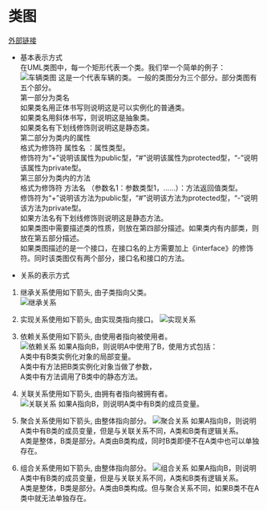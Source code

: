 # 类图
[外部链接](https://blog.csdn.net/ibukikonoha/article/details/80643959)
- 基本表示方式  
在UML类图中，每一个矩形代表一个类。我们举一个简单的例子：
![车辆类图](/docs/uml/images/car_class.png)
这是一个代表车辆的类。 
一般的类图分为三个部分。部分类图有五个部分。   
第一部分为类名  
如果类名用正体书写则说明这是可以实例化的普通类。  
如果类名用斜体书写，则说明这是抽象类。  
如果类名有下划线修饰则说明这是静态类。  
第二部分为类内的属性  
格式为修饰符 属性名 ：属性类型。  
修饰符为“+”说明该属性为public型，“#”说明该属性为protected型，“-”说明该属性为private型。  
第三部分为类内的方法  
格式为修饰符 方法名 （参数名1：参数类型1，……）：方法返回值类型。  
修饰符为“+”说明该方法为public型，“#”说明该方法为protected型，“-”说明该方法为private型。  
如果方法名有下划线修饰则说明这是静态方法。  
如果类图中需要描述类的性质，则放在第四部分描述。如果类内有内部类，则放在第五部分描述。  
如果类图描述的是一个接口，在接口名的上方需要加上《interface》的修饰符。同时该类图仅有两个部分，接口名和接口的方法。  

- 关系的表示方式
1. 继承关系使用如下箭头, 由子类指向父类。  
![继承关系](/docs/uml/images/extends.png)

2. 实现关系使用如下箭头, 由实现类指向接口。
![实现关系](/docs/uml/images/implements.png)

3. 依赖关系使用如下箭头, 由使用者指向被使用者。  
![依赖关系](/docs/uml/images/dependence.png)
如果A指向B，则说明A中使用了B，使用方式包括：  
A类中有B类实例化对象的局部变量。  
A类中有方法把B类实例化对象当做了参数，  
A类中有方法调用了B类中的静态方法。

4. 关联关系使用如下箭头, 由拥有者指向被拥有者。  
![关联关系](/docs/uml/images/associate.png)
如果A指向B，则说明A类中有B类的成员变量。  

5. 聚合关系使用如下箭头, 由整体指向部分。
![聚合关系](/docs/uml/images/aggregation.png)
如果A指向B，则说明A类中有B类的成员变量，但是与关联关系不同，A类和B类有逻辑关系。  
A类是整体，B类是部分。A类由B类构成，同时B类即便不在A类中也可以单独存在。

6. 组合关系使用如下箭头, 由整体指向部分。
![组合关系](/docs/uml/images/compose.png)
如果A指向B，则说明A类中有B类的成员变量，但是与关联关系不同，A类和B类有逻辑关系。  
A类是整体，B类是部分。A类由B类构成。但与聚合关系不同，如果B类不在A类中就无法单独存在。